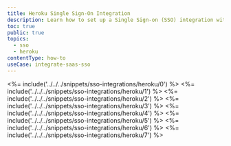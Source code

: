 ```yaml
---
title: Heroku Single Sign-On Integration
description: Learn how to set up a Single Sign-on (SSO) integration with Heroku and Auth0.
toc: true
public: true
topics:
  - sso
  - heroku
contentType: how-to
useCase: integrate-saas-sso
---
```

<%= include('../../../snippets/sso-integrations/heroku/0') %> 
<%= include('../../../snippets/sso-integrations/heroku/1') %> 
<%= include('../../../snippets/sso-integrations/heroku/2') %> 
<%= include('../../../snippets/sso-integrations/heroku/3') %> 
<%= include('../../../snippets/sso-integrations/heroku/4') %> 
<%= include('../../../snippets/sso-integrations/heroku/5') %> 
<%= include('../../../snippets/sso-integrations/heroku/6') %>
<%= include('../../../snippets/sso-integrations/heroku/7') %>
